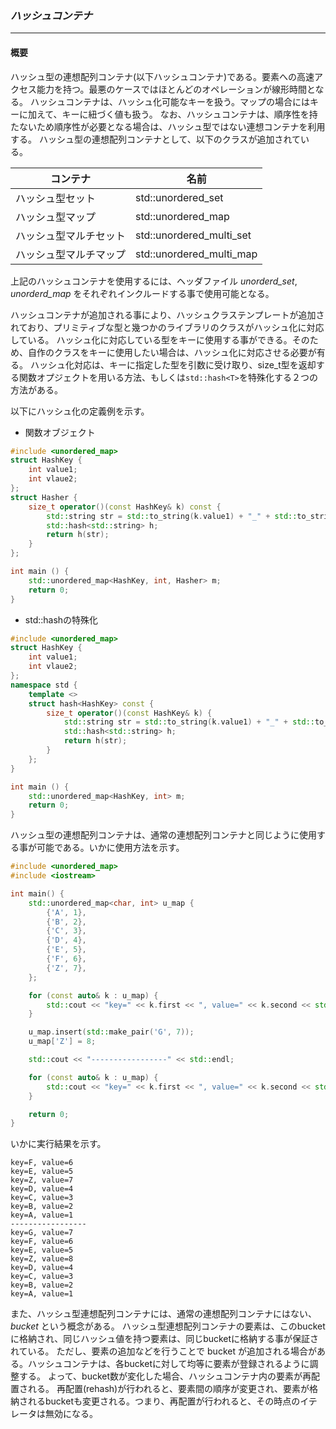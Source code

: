 ### *ハッシュコンテナ*
----
#### 概要
ハッシュ型の連想配列コンテナ(以下ハッシュコンテナ)である。要素への高速アクセス能力を持つ。最悪のケースではほとんどのオペレーションが線形時間となる。
ハッシュコンテナは、ハッシュ化可能なキーを扱う。マップの場合にはキーに加えて、キーに紐づく値も扱う。
なお、ハッシュコンテナは、順序性を持たないため順序性が必要となる場合は、ハッシュ型ではない連想コンテナを利用する。
ハッシュ型の連想配列コンテナとして、以下のクラスが追加されている。

| コンテナ | 名前 |
| -- | -- |
| ハッシュ型セット | std::unordered_set |
| ハッシュ型マップ | std::unordered_map |
| ハッシュ型マルチセット | std::unordered_multi_set |
| ハッシュ型マルチマップ | std::unordered_multi_map |

上記のハッシュコンテナを使用するには、ヘッダファイル *unorderd_set*, *unorderd_map* をそれぞれインクルードする事で使用可能となる。

ハッシュコンテナが追加される事により、ハッシュクラステンプレートが追加されており、プリミティブな型と幾つかのライブラリのクラスがハッシュ化に対応している。
ハッシュ化に対応している型をキーに使用する事ができる。そのため、自作のクラスをキーに使用したい場合は、ハッシュ化に対応させる必要が有る。
ハッシュ化対応は、キーに指定した型を引数に受け取り、size_t型を返却する関数オプジェクトを用いる方法、もしくは`std::hash<T>`を特殊化する２つの方法がある。

以下にハッシュ化の定義例を示す。
* 関数オブジェクト

```c++
#include <unordered_map>
struct HashKey {
    int value1;
    int vlaue2;
};
struct Hasher {
    size_t operator()(const HashKey& k) const {
        std::string str = std::to_string(k.value1) + "_" + std::to_string(k.value2)
        std::hash<std::string> h;
        return h(str);
    }
};

int main () {
    std::unordered_map<HashKey, int, Hasher> m;
    return 0;
}
```

* std::hash<T>の特殊化

```c++
#include <unordered_map>
struct HashKey {
    int value1;
    int vlaue2;
};
namespace std {
    template <>
    struct hash<HashKey> const {
        size_t operator()(const HashKey& k) {
            std::string str = std::to_string(k.value1) + "_" + std::to_string(k.value2)
            std::hash<std::string> h;
            return h(str);
        }
    };
}

int main () {
    std::unordered_map<HashKey, int> m;
    return 0;
}
```

ハッシュ型の連想配列コンテナは、通常の連想配列コンテナと同じように使用する事が可能である。いかに使用方法を示す。

```c++
#include <unordered_map>
#include <iostream>

int main() {
    std::unordered_map<char, int> u_map {
        {'A', 1},
        {'B', 2},
        {'C', 3},
        {'D', 4},
        {'E', 5},
        {'F', 6},
        {'Z', 7},
    };

    for (const auto& k : u_map) {
        std::cout << "key=" << k.first << ", value=" << k.second << std::endl;
    }

    u_map.insert(std::make_pair('G', 7));
    u_map['Z'] = 8;

    std::cout << "-----------------" << std::endl;

    for (const auto& k : u_map) {
        std::cout << "key=" << k.first << ", value=" << k.second << std::endl;
    }

    return 0;
}
```

いかに実行結果を示す。
```
key=F, value=6
key=E, value=5
key=Z, value=7
key=D, value=4
key=C, value=3
key=B, value=2
key=A, value=1
-----------------
key=G, value=7
key=F, value=6
key=E, value=5
key=Z, value=8
key=D, value=4
key=C, value=3
key=B, value=2
key=A, value=1
```

また、ハッシュ型連想配列コンテナには、通常の連想配列コンテナにはない、*bucket* という概念がある。
ハッシュ型連想配列コンテナの要素は、このbucketに格納され、同じハッシュ値を持つ要素は、同じbucketに格納する事が保証されている。
ただし、要素の追加などを行うことで bucket が追加される場合がある。ハッシュコンテナは、各bucketに対して均等に要素が登録されるように調整する。
よって、bucket数が変化した場合、ハッシュコンテナ内の要素が再配置される。
再配置(rehash)が行われると、要素間の順序が変更され、要素が格納されるbucketも変更される。つまり、再配置が行われると、その時点のイテレータは無効になる。
